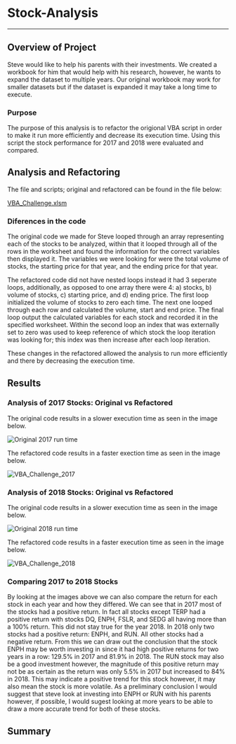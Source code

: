 # Stock-Analysis
---
## Overview of Project
Steve would like to help his parents with their investments. We created a workbook for him that would help with his research, however, he wants to expand the dataset to multiple years. Our original workbook may work for smaller datasets but if the dataset is expanded it may take a long time to execute. 
### Purpose
The purpose of this analysis is to refactor the origional VBA script in order to make it run more efficiently and decrease its execution time. Using this script the stock performance for 2017 and 2018 were evaluated and compared.

## Analysis and Refactoring

The file and scripts; original and refactored can be found in the file below:

[VBA_Challenge.xlsm](ClaudAMC/Stock-Analysis/VBA_Challenge.xlsm)

### Diferences in the code

The  original code we made for Steve looped through an array representing each of the stocks to be analyzed, within that it looped through all of the rows in the worksheet and found the information for the correct variables then displayed it. The variables we were looking for were the total volume of stocks, the starting price for that year, and the ending price for that year.

The refactored code did not have nested loops instead it had 3 seperate loops, additionally, as opposed to one array there were 4: a) stocks, b) volume of stocks, c) starting price, and d) ending price. The first loop initialized the volume of stocks to zero each time. The next one looped through each row and calculated the volume, start and end price. The final loop output the calculated variables for each stock and recorded it in the specified worksheet. Within the second loop an index that was externally set to zero was used to keep reference of which stock the loop iteration was looking for; this index was then increase after each loop iteration.

These changes in the refactored allowed the analysis to run more efficiently and there by decreasing the execution time.

## Results

### Analysis of 2017 Stocks: Original vs Refactored

The original code results in a slower execution time as seen in the image below.

![Original 2017 run time](https://user-images.githubusercontent.com/103139895/169166551-b8626045-9956-4e73-b086-13c1c1c6a273.png)

The refactored code results in a faster exection time as seen in the image below.

![VBA_Challenge_2017](https://user-images.githubusercontent.com/103139895/169166375-4c8a2b78-1c33-47ce-9242-e1c7ec1e1f0d.png)

### Analysis of 2018 Stocks: Original vs Refactored

The original code results in a slower execution time as seen in the image below.

![Original 2018 run time](https://user-images.githubusercontent.com/103139895/169167693-ad449794-b92a-4217-93e4-a71067405c42.png)

The refactored code results in a faster execution time as seen in the image below.

![VBA_Challenge_2018](https://user-images.githubusercontent.com/103139895/169167707-73a58fd9-e3a6-4a3a-8b9c-171cb3ea2261.png)

### Comparing 2017 to 2018 Stocks

By looking at the images above we can also compare the return for each stock in each year and how they differed. We can see that in 2017 most of the stocks had a positive return. In fact all stocks except TERP had a positive return with stocks DQ, ENPH, FSLR, and SEDG all having more than a 100% return. This did not stay true for the year 2018. In 2018 only two stocks had a positive return: ENPH, and RUN. All other stocks had a negative return. From this we can draw out the conclusion that the stock ENPH may be worth investing in since it had high positive returns for two years in a row: 129.5% in 2017 and 81.9% in 2018. The RUN stock may also be a good investment however, the magnitude of this positive return may not be as certain as the return was only 5.5% in 2017 but increased to 84% in 2018. This may indicate a positive trend for this stock however, it may also mean the stock is more volatile. As a preliminary conclusion I would  suggest that steve look at investing into ENPH or RUN with his parents however, if possible, I would sugest looking at more years to be able to draw a more accurate trend for both of these stocks.

## Summary

